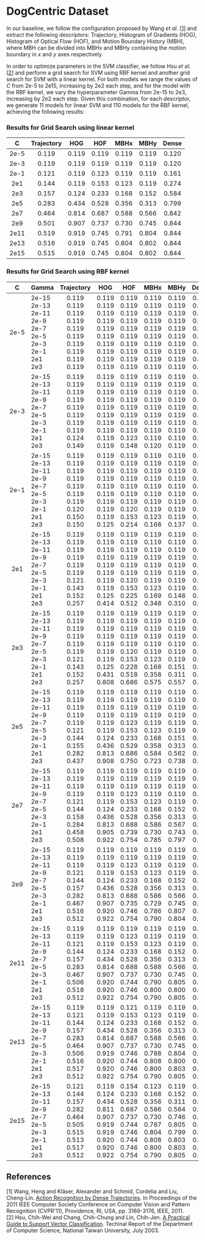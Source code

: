 # DogCentric Dataset

In our baseline, we follow the configuration proposed by Wang *et al.* [[1](#references)] and extract the following descriptors:  Trajectory, Histogram of Gradients (HOG), Histogram of Optical Flow (HOF), and Motion Boundary History (MBH), where MBH can be divided into MBHx and MBHy containing the motion boundary in *x* and *y* axes respectively. 

In order to optimize parameters in the SVM classifier, we follow Hsu *et al.* [[2](#references)] and perform a grid search for SVM using RBF kernel and another grid search for SVM with a linear kernel. For both models we range the values of *C* from 2e-5 to 2e15, increasing by 2e2 each step, and for the model with the RBF kernel, we vary the hyperparameter Gamma from 2e-15 to 2e3, increasing by 2e2 each step. Given this combination, for each descriptor, we generate 11 models for linear SVM and 110 models for the RBF kernel, achieving the following results:

### Results for Grid Search using linear kernel

|   C    | Trajectory |  HOG  |  HOF  |  MBHx |  MBHy | Dense |
| :----: | :--------: | :---: | :---: | :---: | :---: | :---: |
| 2e-5   |  0.119     | 0.119 | 0.119 | 0.119 | 0.119 | 0.120 | 
| 2e-3   |  0.119     | 0.119 | 0.119 | 0.119 | 0.119 | 0.120 | 
| 2e-1   |  0.121     | 0.119 | 0.123 | 0.119 | 0.119 | 0.161 | 
| 2e1    |  0.144     | 0.119 | 0.153 | 0.123 | 0.119 | 0.274 | 
| 2e3    |  0.157     | 0.124 | 0.233 | 0.168 | 0.152 | 0.584 | 
| 2e5    |  0.283     | 0.434 | 0.528 | 0.356 | 0.313 | 0.799 | 
| 2e7    |  0.464     | 0.814 | 0.687 | 0.588 | 0.566 | 0.842 | 
| 2e9    |  0.501     | 0.907 | 0.737 | 0.730 | 0.745 | 0.844 | 
| 2e11   |  0.519     | 0.919 | 0.745 | 0.791 | 0.804 | 0.844 | 
| 2e13   |  0.516     | 0.919 | 0.745 | 0.804 | 0.802 | 0.844 | 
| 2e15   |  0.515     | 0.919 | 0.745 | 0.804 | 0.802 | 0.844 | 

### Results for Grid Search using RBF kernel
 
|   C    |                             Gamma                                             |                                          Trajectory                                    |                                           HOG                                          |                                            HOF                                         |                                            MBHx                                        |                                             MBHy                                       |                                          Dense                                         |
| :----: | :---------------------------------------------------------------------------- | :------------------------------------------------------------------------------------: | :------------------------------------------------------------------------------------: | :------------------------------------------------------------------------------------: | :------------------------------------------------------------------------------------: | :------------------------------------------------------------------------------------: | :------------------------------------------------------------------------------------: |
| 2e-5   | 2e-15<br>2e-13<br>2e-11<br>2e-9<br>2e-7<br>2e-5<br>2e-3<br>2e-1<br>2e1<br>2e3 | 0.119<br>0.119<br>0.119<br>0.119<br>0.119<br>0.119<br>0.119<br>0.119<br>0.119<br>0.119 | 0.119<br>0.119<br>0.119<br>0.119<br>0.119<br>0.119<br>0.119<br>0.119<br>0.119<br>0.119 | 0.119<br>0.119<br>0.119<br>0.119<br>0.119<br>0.119<br>0.119<br>0.119<br>0.119<br>0.119 | 0.119<br>0.119<br>0.119<br>0.119<br>0.119<br>0.119<br>0.119<br>0.119<br>0.119<br>0.119 | 0.119<br>0.119<br>0.119<br>0.119<br>0.119<br>0.119<br>0.119<br>0.119<br>0.119<br>0.119 | 0.120<br>0.120<br>0.120<br>0.120<br>0.120<br>0.120<br>0.120<br>0.120<br>0.120<br>0.120 |
| 2e-3   | 2e-15<br>2e-13<br>2e-11<br>2e-9<br>2e-7<br>2e-5<br>2e-3<br>2e-1<br>2e1<br>2e3 | 0.119<br>0.119<br>0.119<br>0.119<br>0.119<br>0.119<br>0.119<br>0.119<br>0.124<br>0.149 | 0.119<br>0.119<br>0.119<br>0.119<br>0.119<br>0.119<br>0.119<br>0.119<br>0.119<br>0.119 | 0.119<br>0.119<br>0.119<br>0.119<br>0.119<br>0.119<br>0.119<br>0.119<br>0.123<br>0.148 | 0.119<br>0.119<br>0.119<br>0.119<br>0.119<br>0.119<br>0.119<br>0.119<br>0.119<br>0.120 | 0.119<br>0.119<br>0.119<br>0.119<br>0.119<br>0.119<br>0.119<br>0.119<br>0.119<br>0.119 | 0.120<br>0.120<br>0.120<br>0.120<br>0.120<br>0.120<br>0.120<br>0.120<br>0.133<br>0.180 |
| 2e-1   | 2e-15<br>2e-13<br>2e-11<br>2e-9<br>2e-7<br>2e-5<br>2e-3<br>2e-1<br>2e1<br>2e3 | 0.119<br>0.119<br>0.119<br>0.119<br>0.119<br>0.119<br>0.119<br>0.120<br>0.150<br>0.150 | 0.119<br>0.119<br>0.119<br>0.119<br>0.119<br>0.119<br>0.119<br>0.119<br>0.119<br>0.125 | 0.119<br>0.119<br>0.119<br>0.119<br>0.119<br>0.119<br>0.119<br>0.120<br>0.153<br>0.214 | 0.119<br>0.119<br>0.119<br>0.119<br>0.119<br>0.119<br>0.119<br>0.119<br>0.123<br>0.168 | 0.119<br>0.119<br>0.119<br>0.119<br>0.119<br>0.119<br>0.119<br>0.119<br>0.119<br>0.137 | 0.120<br>0.120<br>0.120<br>0.120<br>0.120<br>0.120<br>0.120<br>0.153<br>0.248<br>0.472 |
| 2e1    | 2e-15<br>2e-13<br>2e-11<br>2e-9<br>2e-7<br>2e-5<br>2e-3<br>2e-1<br>2e1<br>2e3 | 0.119<br>0.119<br>0.119<br>0.119<br>0.119<br>0.119<br>0.121<br>0.143<br>0.152<br>0.257 | 0.119<br>0.119<br>0.119<br>0.119<br>0.119<br>0.119<br>0.119<br>0.119<br>0.125<br>0.414 | 0.119<br>0.119<br>0.119<br>0.119<br>0.119<br>0.119<br>0.120<br>0.153<br>0.225<br>0.512 | 0.119<br>0.119<br>0.119<br>0.119<br>0.119<br>0.119<br>0.119<br>0.123<br>0.169<br>0.348 | 0.119<br>0.119<br>0.119<br>0.119<br>0.119<br>0.119<br>0.119<br>0.119<br>0.148<br>0.310 | 0.120<br>0.120<br>0.120<br>0.120<br>0.120<br>0.120<br>0.161<br>0.275<br>0.555<br>0.751 |
| 2e3    | 2e-15<br>2e-13<br>2e-11<br>2e-9<br>2e-7<br>2e-5<br>2e-3<br>2e-1<br>2e1<br>2e3 | 0.119<br>0.119<br>0.119<br>0.119<br>0.119<br>0.119<br>0.121<br>0.143<br>0.152<br>0.257 | 0.119<br>0.119<br>0.119<br>0.119<br>0.119<br>0.119<br>0.119<br>0.125<br>0.431<br>0.808 | 0.119<br>0.119<br>0.119<br>0.119<br>0.119<br>0.120<br>0.153<br>0.228<br>0.518<br>0.686 | 0.119<br>0.119<br>0.119<br>0.119<br>0.119<br>0.119<br>0.123<br>0.168<br>0.358<br>0.575 | 0.119<br>0.119<br>0.119<br>0.119<br>0.119<br>0.119<br>0.119<br>0.151<br>0.311<br>0.557 | 0.120<br>0.120<br>0.120<br>0.120<br>0.120<br>0.161<br>0.274<br>0.573<br>0.789<br>0.809 |
| 2e5    | 2e-15<br>2e-13<br>2e-11<br>2e-9<br>2e-7<br>2e-5<br>2e-3<br>2e-1<br>2e1<br>2e3 | 0.119<br>0.119<br>0.119<br>0.119<br>0.119<br>0.121<br>0.144<br>0.155<br>0.282<br>0.437 | 0.119<br>0.119<br>0.119<br>0.119<br>0.119<br>0.119<br>0.124<br>0.436<br>0.813<br>0.908 | 0.119<br>0.119<br>0.119<br>0.119<br>0.123<br>0.153<br>0.233<br>0.529<br>0.686<br>0.750 | 0.119<br>0.119<br>0.119<br>0.119<br>0.119<br>0.123<br>0.168<br>0.358<br>0.584<br>0.723 | 0.119<br>0.119<br>0.119<br>0.119<br>0.119<br>0.119<br>0.151<br>0.313<br>0.562<br>0.738 | 0.120<br>0.120<br>0.120<br>0.120<br>0.161<br>0.272<br>0.583<br>0.804<br>0.834<br>0.809 |
| 2e7    | 2e-15<br>2e-13<br>2e-11<br>2e-9<br>2e-7<br>2e-5<br>2e-3<br>2e-1<br>2e1<br>2e3 | 0.119<br>0.119<br>0.119<br>0.119<br>0.121<br>0.144<br>0.158<br>0.284<br>0.458<br>0.508 | 0.119<br>0.119<br>0.119<br>0.119<br>0.119<br>0.124<br>0.436<br>0.813<br>0.905<br>0.922 | 0.119<br>0.119<br>0.119<br>0.123<br>0.153<br>0.233<br>0.528<br>0.688<br>0.739<br>0.754 | 0.119<br>0.119<br>0.119<br>0.119<br>0.123<br>0.168<br>0.356<br>0.586<br>0.730<br>0.785 | 0.119<br>0.119<br>0.119<br>0.119<br>0.119<br>0.152<br>0.313<br>0.567<br>0.743<br>0.797 | 0.120<br>0.120<br>0.120<br>0.161<br>0.274<br>0.583<br>0.802<br>0.842<br>0.836<br>0.809 |
| 2e9    | 2e-15<br>2e-13<br>2e-11<br>2e-9<br>2e-7<br>2e-5<br>2e-3<br>2e-1<br>2e1<br>2e3 | 0.119<br>0.119<br>0.119<br>0.121<br>0.144<br>0.157<br>0.282<br>0.467<br>0.516<br>0.512 | 0.119<br>0.119<br>0.119<br>0.119<br>0.124<br>0.436<br>0.813<br>0.907<br>0.920<br>0.922 | 0.119<br>0.119<br>0.123<br>0.153<br>0.233<br>0.528<br>0.688<br>0.735<br>0.746<br>0.754 | 0.119<br>0.119<br>0.119<br>0.123<br>0.168<br>0.356<br>0.586<br>0.729<br>0.786<br>0.790 | 0.119<br>0.119<br>0.119<br>0.119<br>0.152<br>0.313<br>0.566<br>0.745<br>0.807<br>0.804 | 0.120<br>0.120<br>0.161<br>0.274<br>0.584<br>0.800<br>0.842<br>0.842<br>0.836<br>0.809 |
| 2e11   | 2e-15<br>2e-13<br>2e-11<br>2e-9<br>2e-7<br>2e-5<br>2e-3<br>2e-1<br>2e1<br>2e3 | 0.119<br>0.119<br>0.121<br>0.144<br>0.157<br>0.283<br>0.467<br>0.506<br>0.518<br>0.512 | 0.119<br>0.119<br>0.119<br>0.124<br>0.434<br>0.814<br>0.907<br>0.920<br>0.920<br>0.922 | 0.119<br>0.123<br>0.153<br>0.233<br>0.528<br>0.688<br>0.737<br>0.744<br>0.746<br>0.754 | 0.119<br>0.119<br>0.123<br>0.168<br>0.356<br>0.588<br>0.730<br>0.790<br>0.800<br>0.790 | 0.119<br>0.119<br>0.119<br>0.152<br>0.313<br>0.566<br>0.745<br>0.805<br>0.800<br>0.805 | 0.120<br>0.161<br>0.272<br>0.584<br>0.800<br>0.843<br>0.843<br>0.842<br>0.836<br>0.809 |
| 2e13   | 2e-15<br>2e-13<br>2e-11<br>2e-9<br>2e-7<br>2e-5<br>2e-3<br>2e-1<br>2e1<br>2e3 | 0.119<br>0.121<br>0.144<br>0.157<br>0.283<br>0.464<br>0.506<br>0.516<br>0.517<br>0.512 | 0.119<br>0.119<br>0.124<br>0.434<br>0.814<br>0.907<br>0.919<br>0.920<br>0.920<br>0.922 | 0.121<br>0.153<br>0.233<br>0.528<br>0.687<br>0.737<br>0.746<br>0.744<br>0.746<br>0.754 | 0.119<br>0.123<br>0.168<br>0.356<br>0.588<br>0.730<br>0.788<br>0.808<br>0.800<br>0.790 | 0.119<br>0.119<br>0.152<br>0.313<br>0.566<br>0.745<br>0.804<br>0.800<br>0.803<br>0.805 | 0.161<br>0.272<br>0.583<br>0.800<br>0.842<br>0.845<br>0.843<br>0.842<br>0.836<br>0.809 |
| 2e15   | 2e-15<br>2e-13<br>2e-11<br>2e-9<br>2e-7<br>2e-5<br>2e-3<br>2e-1<br>2e1<br>2e3 | 0.121<br>0.144<br>0.157<br>0.282<br>0.464<br>0.505<br>0.515<br>0.513<br>0.517<br>0.512 | 0.119<br>0.124<br>0.434<br>0.811<br>0.907<br>0.919<br>0.919<br>0.920<br>0.920<br>0.922 | 0.154<br>0.233<br>0.528<br>0.687<br>0.737<br>0.744<br>0.746<br>0.744<br>0.746<br>0.754 | 0.123<br>0.168<br>0.356<br>0.586<br>0.730<br>0.787<br>0.804<br>0.808<br>0.800<br>0.790 | 0.119<br>0.152<br>0.311<br>0.564<br>0.746<br>0.805<br>0.799<br>0.803<br>0.803<br>0.805 | 0.277<br>0.583<br>0.800<br>0.842<br>0.844<br>0.845<br>0.843<br>0.842<br>0.836<br>0.809 |



## References

[1] Wang, Heng and Kläser, Alexander and Schmid, Cordelia and Liu, Cheng-Lin. [Action Recognition by Dense Trajectories](http://dx.doi.org/10.1109/CVPR.2011.5995407). In Proceedings of the 2011 IEEE Computer Society Conference on Computer Vision and Pattern Recognition (CVPR'11), Providence, RI, USA, pp. 3169-3176, IEEE, 2011.  
[2] Hsu, Chih-Wei and Chang, Chih-Chung and Lin, Chih-Jen. [A Practical Guide to Support Vector Classification](http://www.csie.ntu.edu.tw/~cjlin/papers.html). Techinal Report of the Department of Computer Science, National Taiwan University, July 2003.

